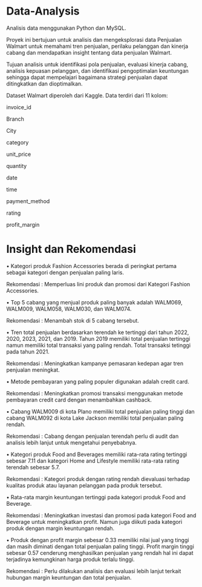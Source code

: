 # Data-Analysis

Analisis data menggunakan Python dan MySQL.

Proyek ini bertujuan untuk analisis dan mengeksplorasi data Penjualan Walmart untuk memahami tren penjualan, perilaku pelanggan dan kinerja cabang dan mendapatkan insight tentang data penjualan Walmart.

Tujuan analisis untuk identifikasi pola penjualan, evaluasi kinerja cabang, analisis kepuasan pelanggan, dan identifikasi pengoptimalan keuntungan sehingga dapat mempelajari bagaimana strategi penjualan dapat ditingkatkan dan dioptimalkan.

Dataset Walmart diperoleh dari Kaggle.
Data terdiri dari 11 kolom:

invoice_id

Branch

City

category

unit_price

quantity

date

time

payment_method

rating

profit_margin



# Insight dan Rekomendasi


•	Kategori produk Fashion Accessories berada di peringkat pertama sebagai kategori dengan penjualan paling laris.

Rekomendasi : Memperluas lini produk dan promosi dari Kategori Fashion Accessories.



•	Top 5 cabang yang menjual produk paling banyak adalah WALM069, WALM009, WALM058, WALM030, dan WALM074.

Rekomendasi : Menambah stok di 5 cabang tersebut.



•	Tren total penjualan berdasarkan terendah ke tertinggi dari tahun 2022, 2020, 2023, 2021, dan 2019. Tahun 2019 memiliki total penjualan tertinggi namun memiliki total transaksi yang paling rendah. Total transaksi tetinggi pada tahun 2021.

Rekomendasi : Meningkatkan kampanye pemasaran kedepan agar tren penjualan meningkat.



•	Metode pembayaran yang paling populer digunakan adalah credit card.

Rekomendasi : Meningkatkan promosi transaksi menggunakan metode pembayaran credit card dengan menambahkan cashback.



•	Cabang WALM009 di kota Plano memiliki total penjualan paling tinggi dan cabang WALM092 di kota Lake Jackson memiliki total penjualan paling rendah.

Rekomendasi : Cabang dengan penjualan terendah perlu di audit dan analisis lebih lanjut untuk mengetahui penyebabnya.



•	Kategori produk Food and Beverages memiliki rata-rata rating tertinggi sebesar 7.11 dan kategori Home and Lifestyle memiliki rata-rata rating terendah sebesar 5.7.

Rekomendasi : Kategori produk dengan rating rendah dievaluasi terhadap kualitas produk atau layanan pelanggan pada produk tersebut.



•	Rata-rata margin keuntungan tertinggi pada kategori produk Food and Beverage.

Rekomendasi : Meningkatkan investasi dan promosi pada kategori Food and Beverage untuk meningkatkan profit. Namun juga diikuti pada kategori produk dengan margin keuntungan rendah.



•	Produk dengan profit margin sebesar 0.33 memiliki nilai jual yang tinggi dan masih diminati dengan total penjualan paling tinggi. Profit margin tinggi sebesar 0.57 cenderung menghasilkan penjualan yang rendah hal ini dapat terjadinya kemungkinan harga produk terlalu tinggi.

Rekomendasi : Perlu dilakukan analisis dan evaluasi lebih lanjut terkait hubungan margin keuntungan dan total penjualan. 




